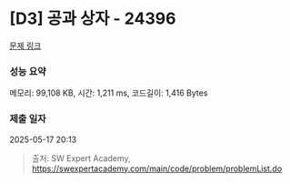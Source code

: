 # [D3] 공과 상자 - 24396 

[문제 링크](https://swexpertacademy.com/main/code/problem/problemDetail.do?contestProbId=AZZ_XjxKgVLHBINj) 

### 성능 요약

메모리: 99,108 KB, 시간: 1,211 ms, 코드길이: 1,416 Bytes

### 제출 일자

2025-05-17 20:13



> 출처: SW Expert Academy, https://swexpertacademy.com/main/code/problem/problemList.do